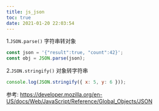 ```yaml
---
title: js_json
toc: true
date: 2021-01-20 22:03:54
---
```



1.`JSON.parse()`
字符串转对象
```js
const json = '{"result":true, "count":42}';
const obj = JSON.parse(json);
```

2.`JSON.stringify()`
对象转字符串

```js
console.log(JSON.stringify({ x: 5, y: 6 }));
```


参考:
https://developer.mozilla.org/en-US/docs/Web/JavaScript/Reference/Global_Objects/JSON